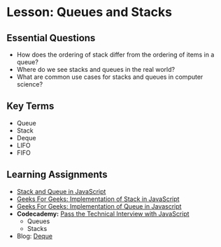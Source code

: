 # Lesson: Queues and Stacks

## Essential Questions
* How does the ordering of stack differ from the ordering of items in a queue?
* Where do we see stacks and queues in the real world?
* What are common use cases for stacks and queues in computer science?

## Key Terms
* Queue
* Stack
* Deque
* LIFO
* FIFO

## Learning Assignments
* [Stack and Queue in JavaScript](https://www.telerik.com/blogs/stack-queue-javascript)
* [Geeks For Geeks: Implementation of Stack in JavaScript](https://www.geeksforgeeks.org/implementation-stack-javascript/)
* [Geeks For Geeks: Implementation of Queue in Javascript](https://www.geeksforgeeks.org/implementation-queue-javascript/)
* **Codecademy:** [Pass the Technical Interview with JavaScript](https://www.codecademy.com/learn/paths/pass-the-technical-interview-with-javascript)
  * Queues
  * Stacks
* Blog: [Deque](https://dev.to/swarup260/data-structures-algorithms-in-javascript-deque-g7b)


